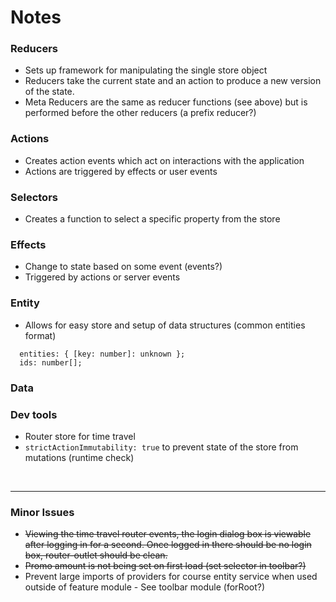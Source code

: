 # Notes

### Reducers

- Sets up framework for manipulating the single store object
- Reducers take the current state and an action to produce a new version of the state.
- Meta Reducers are the same as reducer functions (see above) but is performed before the other reducers (a prefix reducer?)

### Actions

- Creates action events which act on interactions with the application
- Actions are triggered by effects or user events

### Selectors

- Creates a function to select a specific property from the store

### Effects

- Change to state based on some event (events?)
- Triggered by actions or server events

### Entity

- Allows for easy store and setup of data structures (common entities format)

```
  entities: { [key: number]: unknown };
  ids: number[];
```

### Data

### Dev tools

- Router store for time travel
- `strictActionImmutability: true` to prevent state of the store from mutations (runtime check)

<br />
<hr />

### Minor Issues

- ~~Viewing the time travel router events, the login dialog box is viewable after logging in for a second. Once logged in there
  should be no login box, router-outlet should be clean.~~
- ~~Promo amount is not being set on first load (set selector in toolbar?)~~
- Prevent large imports of providers for course entity service when used outside of feature module - See toolbar module (forRoot?)
